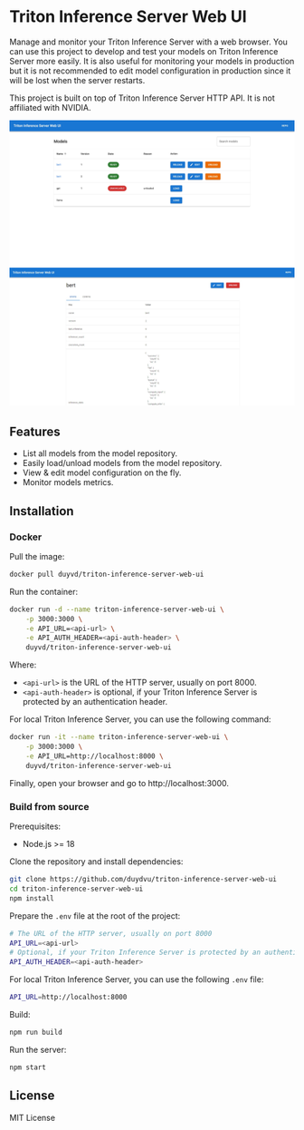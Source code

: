 # Triton Inference Server Web UI

Manage and monitor your Triton Inference Server with a web browser. You can use this project to develop and test your models on Triton Inference Server more easily. It is also useful for monitoring your models in production but it is not recommended to edit model configuration in production since it will be lost when the server restarts.

This project is built on top of Triton Inference Server HTTP API. It is not affiliated with NVIDIA.

![](resources/screenshot_repo.jpeg)
![](resources/screenshot_model.jpeg)

## Features
- List all models from the model repository.
- Easily load/unload models from the model repository.
- View & edit model configuration on the fly.
- Monitor models metrics.

## Installation

### Docker
Pull the image:
```bash
docker pull duyvd/triton-inference-server-web-ui
```

Run the container:
```bash
docker run -d --name triton-inference-server-web-ui \
    -p 3000:3000 \
    -e API_URL=<api-url> \
    -e API_AUTH_HEADER=<api-auth-header> \
    duyvd/triton-inference-server-web-ui
```

Where:
- `<api-url>` is the URL of the HTTP server, usually on port 8000.
- `<api-auth-header>` is optional, if your Triton Inference Server is protected by an authentication header.

For local Triton Inference Server, you can use the following command:
```bash
docker run -it --name triton-inference-server-web-ui \
    -p 3000:3000 \
    -e API_URL=http://localhost:8000 \
    duyvd/triton-inference-server-web-ui
```

Finally, open your browser and go to http://localhost:3000.

### Build from source

Prerequisites:
- Node.js >= 18

Clone the repository and install dependencies:
```bash
git clone https://github.com/duydvu/triton-inference-server-web-ui
cd triton-inference-server-web-ui
npm install
```

Prepare the `.env` file at the root of the project:
```bash
# The URL of the HTTP server, usually on port 8000
API_URL=<api-url>
# Optional, if your Triton Inference Server is protected by an authentication header
API_AUTH_HEADER=<api-auth-header>
```

For local Triton Inference Server, you can use the following `.env` file:
```bash
API_URL=http://localhost:8000
```

Build:
```bash
npm run build
```

Run the server:
```bash
npm start
```

## License

MIT License
